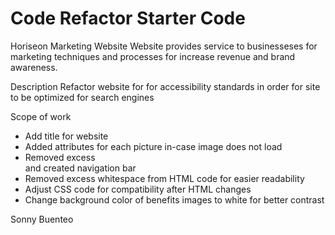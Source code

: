 # Code Refactor Starter Code
Horiseon Marketing Website
Website provides service to businesseses for marketing techniques and processes for increase revenue and brand awareness. 

Description
Refactor website for for accessibility standards in order for site to be optimized for search engines

Scope of work
- Add title for website
- Added <alt> attributes for each picture in-case image does not load
- Removed excess <div> and created navigation bar
- Removed excess whitespace from HTML code for easier readability
- Adjust CSS code for compatibility after HTML changes
- Change background color of benefits images to white for better contrast


Sonny Buenteo
